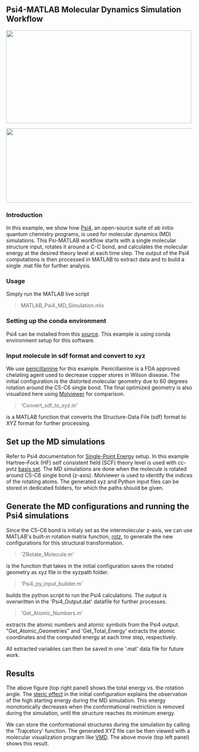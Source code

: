 ## Psi4-MATLAB Molecular Dynamics Simulation Workflow  


<p align="left">
<img src="https://github.com/hjooya/Chemical-Theory-and-Computation/blob/main/Psi4-MATLAB-MD-Simulations/Penicillamine_MD_Simulation.gif" width="500" height="250"/>
</p>

<p align="right">
  <img src="https://github.com/hjooya/Chemical-Theory-and-Computation/blob/main/Graph%20Theoretical%20Approach%20to%20Multiphoton%20Absorption%20Spectra/Image_Transverse_Coupling.jpg" width="600" height="200" />
</p>

### Introduction
In this example, we show how [Psi4](https://psicode.org/), an open-source suite of ab initio quantum chemistry programs, is used for molecular dynamics (MD) simulations. This Psi-MATLAB workflow starts with a single molecular structure input, rotates it around a C-C bond, and calculates the molecular energy at the desired theory level at each time step.  The output of the Psi4 computations is then processed in MATLAB to extract data and to build a single .mat file for further analysis.  

### Usage 
Simply run the MATLAB live script 
> MATLAB_Psi4_MD_Simulation.mlx

### Setting up the conda environment
Psi4 can be installed from this [source](https://psicode.org/installs/v17/). This example is using conda environment setup for this software.

### Input molecule in sdf format and convert to xyz
We use [penicillamine](https://pubchem.ncbi.nlm.nih.gov/compound/Penicillamine) for this example. Penicillamine is a FDA approved chelating agent used to decrease copper stores in Wilson disease. The initial configuration is the distorted molecular geometry due to 60 degrees rotation around the C5-C6 single bond. The final optimized geometry is also visualized here using [Molviewer](https://www.mathworks.com/help/bioinfo/ref/molviewer.html) for comparison. 
> 'Convert_sdf_to_xyz.m' 

is a MATLAB function that converts the Structure-Data File (sdf) format to XYZ format for further processing.

## Set up the MD simulations
Refer to Psi4 documentation for [Single-Point Energy](https://psicode.org/psi4manual/master/energy.html) setup. In this example Hartree–Fock (HF) self consistent field (SCF) theory level is used with cc-pvtz [basis set](https://psicode.org/psi4manual/master/basissets.html). The MD simulations are done when the molecule is rotated around C5-C6 single bond (z-axis). Molviewer is used to identify the indices of the rotating atoms. The generated xyz and Python input files can be stored in dedicated folders, for which the paths should be given.

## Generate the MD configurations and running the Psi4 simulations
Since the C5-C6 bond is initialy set as the intermolecular z-axis, we can use MATLAB's built-in rotation matrix function, [rotz](https://www.mathworks.com/help/phased/ref/rotz.html), to generate the new configurations for this structural transformation. 
> 'ZRotate_Molecule.m' 

is the function that takes in the initial configuration saves the rotated geometry as xyz file in the xyzpath folder. 
> 'Psi4_py_input_builder.m' 

builds the python script to run the Psi4 calculations. The output is overwritten in the 'Psi4_Output.dat' datafile for further processes.
> 'Get_Atomic_Numbers.m' 

extracts the atomic numbers and atomic symbols from the Psi4 output. "Get_Atomic_Geometries" and 'Get_Total_Energy' extracts the atomic coordinates and the computed energy at each time step, respectively.

All extracted variables can then be saved in one '.mat' data file for future work. 

## Results
The above figure (top right panel) shows the total energy vs. the rotation angle. The [steric effect](https://www.sciencedirect.com/topics/chemistry/steric-effect) in the initial configuration explains the observation of the high starting energy during the MD simulation. This energy monotonically decreases when the conformational restriction is removed during the simulation, until the structure reaches its minimum energy.   

We can store the conformational structures during the simulation by calling the 'Trajcetory' function. The generated XYZ file can be then viewed with a molecular visualization program like [VMD](https://www.ks.uiuc.edu/Research/vmd/). The above movie (top left panel) shows this result.



